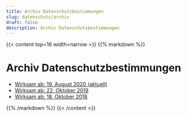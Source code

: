 ```yaml
---
title: Archiv Datenschutzbestimmungen
slug: datenschutz/archiv
draft: false
description: Archiv Datenschutzbestimmungen
---
```


{{< content top=16 width=narrow >}}
{{% markdown %}}
# Archiv Datenschutzbestimmungen

* [Wirksam ab: 19. August 2020 (aktuell)](/de/datenschutz/archiv/20200819)
* [Wirksam ab: 22. Oktober 2019](/de/datenschutz/archiv/20191022)
* [Wirksam ab: 18. Oktober 2018](/de/datenschutz/archiv/20181018)

{{% /markdown %}}
{{< /content >}}
